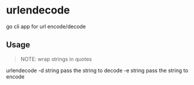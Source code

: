 # urlendecode
go cli app for url encode/decode
## Usage
> NOTE: wrap strings in quotes  

urlendecode 
  -d string
        pass the string to decode
  -e string
        pass the string to encode

